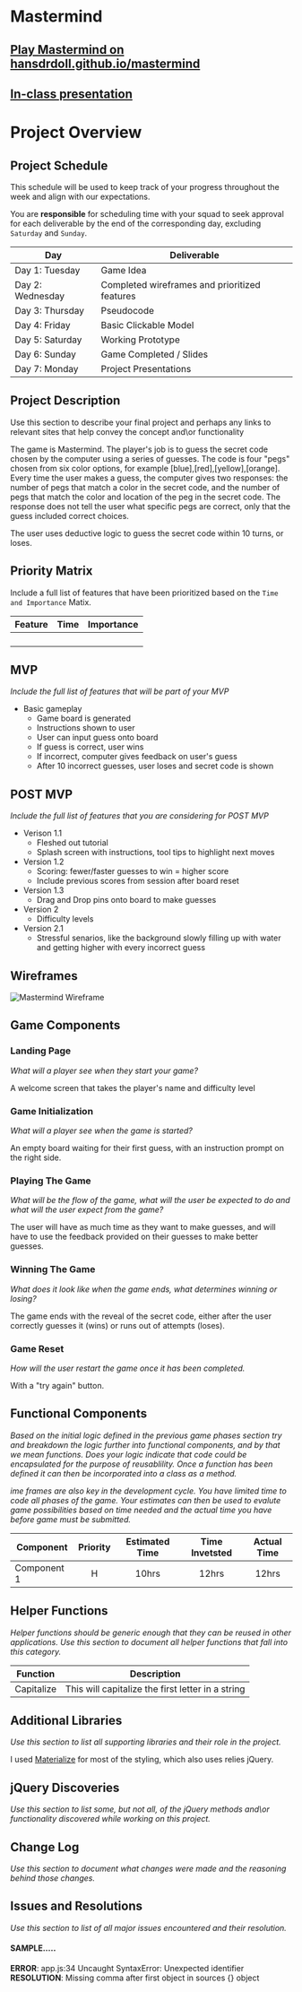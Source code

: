 # Mastermind

## [Play Mastermind on hansdrdoll.github.io/mastermind](https://hansdrdoll.github.io/mastermind/)

## [In-class presentation](https://docs.google.com/presentation/d/14jqmI-gk276bkDoUuV2YjLRFN3weXzX3Txe9KEwi_OU/edit?usp=sharing)

# Project Overview

## Project Schedule

This schedule will be used to keep track of your progress throughout the week and align with our expectations.  

You are **responsible** for scheduling time with your squad to seek approval for each deliverable by the end of the corresponding day, excluding `Saturday` and `Sunday`.

|  Day | Deliverable |
|---|---|
|Day 1: Tuesday | Game Idea|
|Day 2: Wednesday | Completed wireframes and prioritized features|
|Day 3: Thursday| Pseudocode|
|Day 4: Friday| Basic Clickable Model|
|Day 5: Saturday| Working Prototype|
|Day 6: Sunday| Game Completed / Slides|
|Day 7: Monday| Project Presentations|

## Project Description

Use this section to describe your final project and perhaps any links to relevant sites that help convey the concept and\or functionality

The game is Mastermind. The player's job is to guess the secret code chosen by the computer using a series of guesses. The code is four "pegs" chosen from six color options, for example [blue],[red],[yellow],[orange]. Every time the user makes a guess, the computer gives two responses: the number of pegs that match a color in the secret code, and the number of pegs that match the color and location of the peg in the secret code. The response does not tell the user what specific pegs are correct, only that the guess included correct choices.

The user uses deductive logic to guess the secret code within 10 turns, or loses.

## Priority Matrix

Include a full list of features that have been prioritized based on the `Time and Importance` Matix.

|  Feature |  Time |  Importance |
|---|---|---|
|  |  |
|  |  |
|  |  |
|  |  |

## MVP

*Include the full list of features that will be part of your MVP*

* Basic gameplay
    * Game board is generated
    * Instructions shown to user
    * User can input guess onto board
    * If guess is correct, user wins
    * If incorrect, computer gives feedback on user's guess
    * After 10 incorrect guesses, user loses and secret code is shown

## POST MVP

*Include the full list of features that you are considering for POST MVP*

* Verison 1.1
    * Fleshed out tutorial
    * Splash screen with instructions, tool tips to highlight next moves
* Version 1.2
    * Scoring: fewer/faster guesses to win = higher score
    * Include previous scores from session after board reset
* Version 1.3
    * Drag and Drop pins onto board to make guesses
* Version 2
    * Difficulty levels
* Version 2.1
    * Stressful senarios, like the background slowly filling up with water and getting higher with every incorrect guess

## Wireframes

![Mastermind Wireframe](https://git.generalassemb.ly/raw/hans/mastermind/master/mastermind_wireframe.png)

## Game Components

### Landing Page
*What will a player see when they start your game?*

A welcome screen that takes the player's name and difficulty level

### Game Initialization
*What will a player see when the game is started?*

An empty board waiting for their first guess, with an instruction prompt on the right side.

### Playing The Game
*What will be the flow of the game, what will the user be expected to do and what will the user expect from the game?*

The user will have as much time as they want to make guesses, and will have to use the feedback provided on their guesses to make better guesses.

### Winning The Game
*What does it look like when the game ends, what determines winning or losing?*

The game ends with the reveal of the secret code, either after the user correctly guesses it (wins) or runs out of attempts (loses).

### Game Reset
*How will the user restart the game once it has been completed.*

With a "try again" button.

## Functional Components

*Based on the initial logic defined in the previous game phases section try and breakdown the logic further into functional components, and by that we mean functions.  Does your logic indicate that code could be encapsulated for the purpose of reusablility.  Once a function has been defined it can then be incorporated into a class as a method.*

*ime frames are also key in the development cycle.  You have limited time to code all phases of the game.  Your estimates can then be used to evalute game possibilities based on time needed and the actual time you have before game must be submitted.*

| Component | Priority | Estimated Time | Time Invetsted | Actual Time |
| --- | :---: |  :---: | :---: | :---: |
| Component 1 | H | 10hrs| 12hrs | 12hrs |

## Helper Functions
*Helper functions should be generic enough that they can be reused in other applications. Use this section to document all helper functions that fall into this category.*

| Function | Description | 
| --- | :---: |  
| Capitalize | This will capitalize the first letter in a string | 

## Additional Libraries
*Use this section to list all supporting libraries and their role in the project.*

I used [Materialize](http://materializecss.com/) for most of the styling, which also uses relies jQuery.

## jQuery Discoveries
 *Use this section to list some, but not all, of the jQuery methods and\or functionality discovered while working on this project.*

## Change Log
 *Use this section to document what changes were made and the reasoning behind those changes.*  

## Issues and Resolutions
 *Use this section to list of all major issues encountered and their resolution.*

#### SAMPLE.....
**ERROR**: app.js:34 Uncaught SyntaxError: Unexpected identifier                                
**RESOLUTION**: Missing comma after first object in sources {} object
